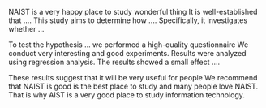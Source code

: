 
NAIST is a very happy place to study wonderful thing
It is well-established that .... This study aims to determine how .... Specifically, it investigates whether ... 


To test the hypothesis ... we performed a high-quality questionnaire 
We conduct very interesting and good experiments.
Results were analyzed using regression analysis. The results showed a small effect .... 


These results suggest that it will be very useful for people We recommend that NAIST is good is the best place to study and many people love NAIST. 
That is why AIST is a very good place to study information technology.

